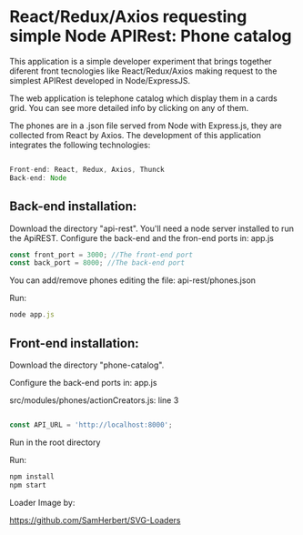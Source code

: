React/Redux/Axios requesting simple Node APIRest: Phone catalog
=============

This application is a simple developer experiment that brings together diferent front tecnologies like React/Redux/Axios making request to the simplest APIRest developed in Node/ExpressJS.

The web application is telephone catalog which display them in a cards grid. You can see more detailed info by clicking on any of them.

The phones are in a .json file served from Node with Express.js, they are collected from React by Axios. 
The development of this application integrates the following technologies: 

```js

Front-end: React, Redux, Axios, Thunck
Back-end: Node

```

## Back-end installation:

Download the directory "api-rest". You'll need a node server installed to run the ApiREST.
Configure the back-end and the fron-end ports in: app.js

```js
const front_port = 3000; //The front-end port
const back_port = 8000; //The back-end port 
```
You can add/remove phones editing the file: api-rest/phones.json 


Run: 

```js
node app.js
```

## Front-end installation:

Download the directory "phone-catalog".

Configure the back-end ports in: app.js


src/modules/phones/actionCreators.js: line 3

```js

const API_URL = 'http://localhost:8000';

```

Run in the root directory

Run: 

```sh
npm install
npm start
```


Loader Image by:

https://github.com/SamHerbert/SVG-Loaders








